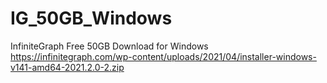 # IG_50GB_Windows
InfiniteGraph Free 50GB Download for Windows
https://infinitegraph.com/wp-content/uploads/2021/04/installer-windows-v141-amd64-2021.2.0-2.zip
